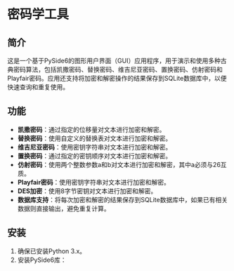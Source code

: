 # 密码学工具

## 简介
这是一个基于PySide6的图形用户界面（GUI）应用程序，用于演示和使用多种古典密码算法，包括凯撒密码、替换密码、维吉尼亚密码、置换密码、仿射密码和Playfair密码。应用还支持将加密和解密操作的结果保存到SQLite数据库中，以便快速查询和重复使用。

## 功能
- **凯撒密码**：通过指定的位移量对文本进行加密和解密。
- **替换密码**：使用自定义的替换表对文本进行加密和解密。
- **维吉尼亚密码**：使用密钥字符串对文本进行加密和解密。
- **置换密码**：通过指定的密钥顺序对文本进行加密和解密。
- **仿射密码**：使用两个整数参数a和b对文本进行加密和解密，其中a必须与26互质。
- **Playfair密码**：使用密钥字符串对文本进行加密和解密。
- **DES加密**：使用8字节密钥对文本进行加密和解密。
- **数据库支持**：将每次加密和解密的结果保存到SQLite数据库中，如果已有相关数据则直接输出，避免重复计算。

## 安装
1. 确保已安装Python 3.x。
2. 安装PySide6库：